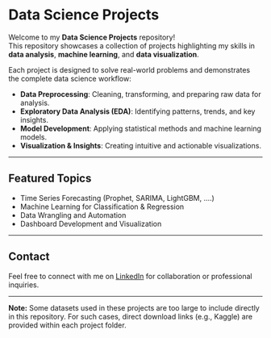 # Data Science Projects

Welcome to my **Data Science Projects** repository!  
This repository showcases a collection of projects highlighting my skills in **data analysis**, **machine learning**, and **data visualization**.  

Each project is designed to solve real-world problems and demonstrates the complete data science workflow:
- **Data Preprocessing**: Cleaning, transforming, and preparing raw data for analysis.
- **Exploratory Data Analysis (EDA)**: Identifying patterns, trends, and key insights.
- **Model Development**: Applying statistical methods and machine learning models.
- **Visualization & Insights**: Creating intuitive and actionable visualizations.

---

## Featured Topics
- Time Series Forecasting (Prophet, SARIMA, LightGBM, ....)
- Machine Learning for Classification & Regression
- Data Wrangling and Automation
- Dashboard Development and Visualization

---

## Contact
Feel free to connect with me on [LinkedIn](www.linkedin.com/in/anas-boufaied-46058824a) for collaboration or professional inquiries.

---

**Note:** Some datasets used in these projects are too large to include directly in this repository. For such cases, direct download links (e.g., Kaggle) are provided within each project folder.
